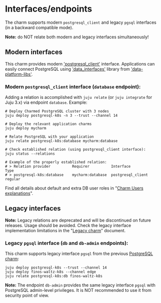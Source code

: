 


# Interfaces/endpoints

The charm supports modern `postgresql_client` and legacy `pgsql` interfaces (in a backward compatible mode).

**Note:** do NOT relate both modern and legacy interfaces simultaneously!

## Modern interfaces

This charm provides modern ['postgresql_client'](https://github.com/canonical/charm-relation-interfaces) interface. Applications can easily connect PostgreSQL using ['data_interfaces'](https://charmhub.io/data-platform-libs/libraries/data_interfaces) library from ['data-platform-libs'](https://github.com/canonical/data-platform-libs/).

### Modern `postgresql_client` interface (`database` endpoint):

Adding a relation is accomplished with `juju relate` (or `juju integrate` for Juju 3.x) via endpoint `database`. Example:

```shell
# Deploy Charmed PostgreSQL cluster with 3 nodes
juju deploy postgresql-k8s -n 3 --trust --channel 14

# Deploy the relevant application charms
juju deploy mycharm

# Relate PostgreSQL with your application
juju relate postgresql-k8s:database mycharm:database

# Check established relation (using postgresql_client interface):
juju status --relations

# Example of the properly established relation:
# > Relation provider          Requirer          Interface          Type
# > postgresql-k8s:database    mycharm:database  postgresql_client  regular
```

Find all details about default and extra DB user roles in "[Charm Users explanations](/explanation/users)".

## Legacy interfaces

**Note:** Legacy relations are deprecated and will be discontinued on future releases. Usage should be avoided. Check the legacy interface implementation limitations in the "[Legacy charm](/explanation/legacy-charm)" document.

### Legacy `pgsql` interface (`db` and `db-admin` endpoints):

This charm supports legacy interface `pgsql` from the previous [PostgreSQL charm](https://launchpad.net/postgresql-charm):

```shell
juju deploy postgresql-k8s --trust --channel 14
juju deploy finos-waltz-k8s --channel edge
juju relate postgresql-k8s:db finos-waltz-k8s
```

**Note:** The endpoint `db-admin` provides the same legacy interface `pgsql` with PostgreSQL admin-level privileges. It is NOT recommended to use it from security point of view.

